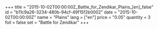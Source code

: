 +++
title = "2015-10-02T00:00:00Z_Battle_for_Zendikar_Plains_[en]_false"
id = "b11c9a26-3234-480b-94cf-49f15f2b0002"
date = "2015-10-02T00:00:00Z"
name = "Plains"
lang = ["en"]
price = "0.05"
quantity = 3
foil = false
set = "Battle for Zendikar"
+++
